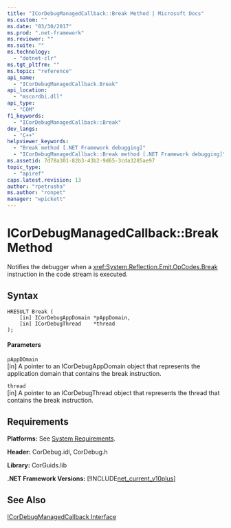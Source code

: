 ```yaml
---
title: "ICorDebugManagedCallback::Break Method | Microsoft Docs"
ms.custom: ""
ms.date: "03/30/2017"
ms.prod: ".net-framework"
ms.reviewer: ""
ms.suite: ""
ms.technology: 
  - "dotnet-clr"
ms.tgt_pltfrm: ""
ms.topic: "reference"
api_name: 
  - "ICorDebugManagedCallback.Break"
api_location: 
  - "mscordbi.dll"
api_type: 
  - "COM"
f1_keywords: 
  - "ICorDebugManagedCallback::Break"
dev_langs: 
  - "C++"
helpviewer_keywords: 
  - "Break method [.NET Framework debugging]"
  - "ICorDebugManagedCallback::Break method [.NET Framework debugging]"
ms.assetid: 7d78a301-82b3-43b2-9d65-3cda3285ae97
topic_type: 
  - "apiref"
caps.latest.revision: 13
author: "rpetrusha"
ms.author: "ronpet"
manager: "wpickett"
---
```

# ICorDebugManagedCallback::Break Method
Notifies the debugger when a <xref:System.Reflection.Emit.OpCodes.Break> instruction in the code stream is executed.  
  
## Syntax  
  
```  
HRESULT Break (  
    [in] ICorDebugAppDomain *pAppDomain,  
    [in] ICorDebugThread    *thread  
);  
```  
  
#### Parameters  
 `pAppDOmain`  
 [in] A pointer to an ICorDebugAppDomain object that represents the application domain that contains the break instruction.  
  
 `thread`  
 [in] A pointer to an ICorDebugThread object that represents the thread that contains the break instruction.  
  
## Requirements  
 **Platforms:** See [System Requirements](../../../../docs/framework/get-started/system-requirements.md).  
  
 **Header:** CorDebug.idl, CorDebug.h  
  
 **Library:** CorGuids.lib  
  
 **.NET Framework Versions:** [!INCLUDE[net_current_v10plus](../../../../includes/net-current-v10plus-md.md)]  
  
## See Also  
 [ICorDebugManagedCallback Interface](../../../../docs/framework/unmanaged-api/debugging/icordebugmanagedcallback-interface.md)